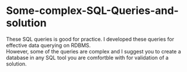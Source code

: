 # Some-complex-SQL-Queries-and-solution
These SQL queries is good for practice. I developed these queries for effective data querying on RDBMS.   
However, some of the queries are complex and I suggest you to create a database in any SQL tool you are comfortble with 
for validation of a solution.

